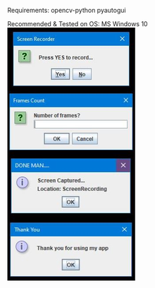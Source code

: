 Requirements:
opencv-python
pyautogui


Recommended & Tested on OS: MS Windows 10  
![Screen Recorder Image](https://github.com/pratik139patel/Screen-Recorder/blob/master/Screen-Recorder-Screenshot.JPG)
